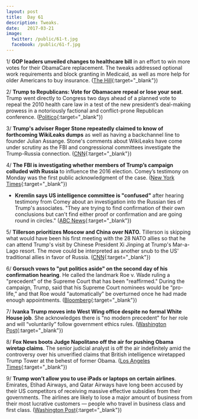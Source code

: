 ```yaml
---
layout: post
title:  Day 61
description: Tweaks.
date:   2017-03-21
image:
  twitter: /public/61-t.jpg
  facebook: /public/61-f.jpg
---
```


1/ **GOP leaders unveiled changes to healthcare bill** in an effort to win more votes for their ObamaCare replacement. The tweaks addressed optional work requirements and block granting in Medicaid, as well as more help for older Americans to buy insurance. ([The Hill](http://thehill.com/policy/healthcare/324924-gop-leaders-unveil-changes-to-healthcare-bill){:target="_blank"})

2/ **Trump to Republicans: Vote for Obamacare repeal or lose your seat**. Trump went directly to Congress two days ahead of a planned vote to repeal the 2010 health care law in a test of the new president’s deal-making prowess in a notoriously factional and conflict-prone Republican conference. ([Politico](https://secure.politico.com/story/2017/03/trump-health-care-obamacare-repeal-236281){:target="_blank"})

3/ **Trump's adviser Roger Stone repeatedly claimed to know of forthcoming WikiLeaks dumps** as well as having a backchannel line to founder Julian Assange. Stone's comments about WikiLeaks have come under scrutiny as the FBI and congressional committees investigate the Trump-Russia connection. ([CNN](http://www.cnn.com/2017/03/20/politics/kfile-roger-stone-wikileaks-claims/){:target="_blank"})

4/ **The FBI is investigating whether members of Trump’s campaign colluded with Russia** to influence the 2016 election. Comey’s testimony on Monday was the first public acknowledgment of the case. ([New York Times](https://www.nytimes.com/2017/03/20/us/politics/fbi-investigation-trump-russia-comey.html){:target="_blank"})
* **Kremlin says US intelligence committee is "confused"** after hearing testimony from Comey about an investigation into the Russian ties of Trump's associates. "They are trying to find confirmation of their own conclusions but can't find either proof or confirmation and are going round in circles." ([ABC News](http://abcnews.go.com/International/wireStory/kremlin-us-intelligence-committee-confused-46271510){:target="_blank"})

5/ **Tillerson prioritizes Moscow and China over NATO.** Tillerson is skipping what would have been his first meeting with the 28 NATO allies so that he can attend Trump's visit by Chinese President Xi Jinping at Trump's Mar-a-Lago resort. The move could be interpreted as another snub to the US' traditional allies in favor of Russia. ([CNN](http://www.cnn.com/2017/03/21/politics/rex-tillerson-nato-meeting/){:target="_blank"})

6/ **Gorsuch vows to "put politics aside" on the second day of his confirmation hearing**. He called the landmark Roe v. Wade ruling a "precedent" of the Supreme Court that has been "reaffirmed." During the campaign, Trump, said that his Supreme Court nominees would be “pro-life,” and that Roe would "automatically” be overturned once he had made enough appointments. ([Bloomberg](https://www.bloomberg.com/politics/articles/2017-03-21/high-court-nominee-gorsuch-says-he-ll-put-politics-aside){:target="_blank"})

7/ **Ivanka Trump moves into West Wing office despite no formal White House job**. She acknowledges there is "no modern precedent" for her role and will “voluntarily” follow government ethics rules. ([Washington Post](https://www.washingtonpost.com/news/wonk/wp/2017/03/20/ivanka-trump-moves-into-west-wing-office-acknowledges-no-modern-precedent-for-her-role/){:target="_blank"})

8/ **Fox News boots Judge Napolitano off the air for pushing Obama wiretap claims**. The senior judicial analyst is off the air indefinitely amid the controversy over his unverified claims that British intelligence wiretapped Trump Tower at the behest of former Obama. ([Los Angeles Times](http://www.latimes.com/business/hollywood/la-fi-ct-napolitano-fox-news-20170320-story.html){:target="_blank"})

9/ **Trump won’t allow you to use iPads or laptops on certain airlines**. Emirates, Etihad Airways, and Qatar Airways have long been accused by their US competitors of receiving massive effective subsidies from their governments. The airlines are likely to lose a major amount of business from their most lucrative customers — people who travel in business class and first class. ([Washington Post](https://www.washingtonpost.com/news/monkey-cage/wp/2017/03/21/trump-wont-allow-you-to-use-ipads-or-laptops-on-certain-airlines-heres-the-underlying-story/){:target="_blank"})